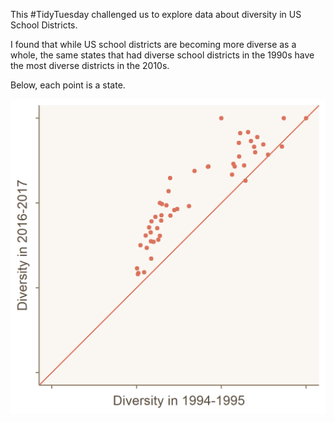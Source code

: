 This #TidyTuesday challenged us to explore data about diversity in US School Districts.

I found that while US school districts are becoming more diverse as a whole, the same states that had diverse school districts in the 1990s have the most diverse districts in the 2010s. 

Below, each point is a state. 

![Diversity Results](fig.png)
